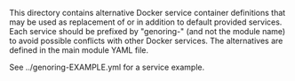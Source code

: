 This directory contains alternative Docker service container definitions that
may be used as replacement of or in addition to default provided services.
Each service should be prefixed by "genoring-" (and not the module name)
to avoid possible conflicts with other Docker services.
The alternatives are defined in the main module YAML file.

See ../genoring-EXAMPLE.yml for a service example.
